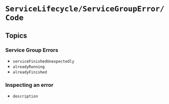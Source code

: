 # ``ServiceLifecycle/ServiceGroupError/Code``

## Topics

### Service Group Errors

- ``serviceFinishedUnexpectedly``
- ``alreadyRunning``
- ``alreadyFinished``

### Inspecting an error

- ``description``
